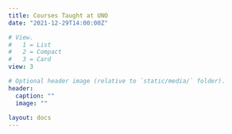 ```yaml
---
title: Courses Taught at UNO
date: "2021-12-29T14:00:00Z"

# View.
#   1 = List
#   2 = Compact
#   3 = Card
view: 3

# Optional header image (relative to `static/media/` folder).
header:
  caption: ""
  image: ""
  
layout: docs
---
```


